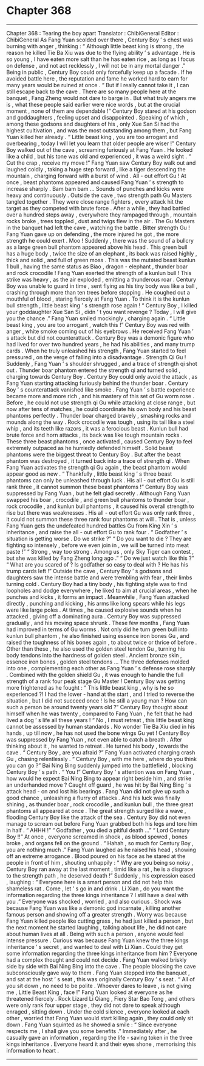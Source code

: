 
# Chapter 368


---

Chapter 368 : Tearing the boy apart
Translator :
ChibiGeneral
Editor :
ChibiGeneral
As Fang Yuan scolded over there , Century Boy ’ s chest was burning with anger , thinking : “ Although little beast king is strong , the reason he killed Tie Ba Xiu was due to the flying ability ’ s advantage . He is so young ,
I have eaten more salt than he has eaten rice
, as long as I focus on defense , and not act recklessly , I will not be in any mortal danger .”
Being in public , Century Boy could only forcefully keep up a facade . If he avoided battle here , the reputation and fame he worked hard to earn for many years would be ruined at once .
“ But if I really cannot take it , I can still escape back to the cave . There are so many people here at the banquet , Fang Zheng would not dare to barge in . But what truly angers me is , what these people said earlier were nice words , but at the crucial moment , none of them are dependable !”
Century Boy stared at his godson and goddaughters , feeling upset and disappointed .
Speaking of which , among these godsons and daughters of his , only Xue San Si had the highest cultivation , and was the most outstanding among them , but Fang Yuan killed her already .
“ Little beast king , you are too arrogant and overbearing , today I will let you learn that older people are wiser !” Century Boy walked out of the cave , screaming furiously at Fang Yuan .
He looked like a child , but his tone was old and experienced , it was a weird sight .
“ Cut the crap , receive my move !” Fang Yuan saw Century Boy walk out and laughed coldly , taking a huge step forward , like a tiger descending the mountain , charging forward with a burst of wind .
All - out effort Gu !
At once , beast phantoms appeared and caused Fang Yuan ’ s strength to increase sharply .
Bam bam bam …
Sounds of punches and kicks were heavy and continuously .
Outside the cave , two strength path Gu Masters tangled together . They were close range fighters , every attack hit the target as they competed with brute force .
After a while , they had battled over a hundred steps away , everywhere they rampaged through , mountain rocks broke , trees toppled , dust and twigs flew in the air .
The Gu Masters in the banquet had left the cave , watching the battle .
Bitter strength Gu !
Fang Yuan gave up on defending , the more injured he got , the more strength he could exert .
Moo !
Suddenly , there was the sound of a bullcry as a large green bull phantom appeared above his head .
This green bull has a huge body , twice the size of an elephant , its back was raised highly , thick and solid , and full of green moss .
This was the mutated beast kunlun
1
bull , having the same status as Biao , dragon - elephant , thunder boar and rock crocodile !
Fang Yuan exerted the strength of a kunlun bull !
This strike was heavy , as the air exploded , emitting a thunderous roar .
Century Boy was unable to guard in time , sent flying as his tiny body was like a ball , crashing through more than ten trees before stopping .
He coughed out a mouthful of blood , staring fiercely at Fang Yuan .
To think it is the kunlun bull strength , little beast king ’ s strength rose again !
“ Century Boy , I killed your goddaughter Xue San Si , didn ’ t you want revenge ? Today , I will give you the chance .” Fang Yuan smiled mockingly , charging again .
“ Little beast king , you are too arrogant , watch this !” Century Boy was red with anger , white smoke coming out of his eyebrows .
He received Fang Yuan ’ s attack but did not counterattack .
Century Boy was a demonic figure who had lived for over two hundred years , he had his abilities , and many trump cards .
When he truly unleashed his strength , Fang Yuan started to feel pressured , on the verge of falling into a disadvantage .
Strength Qi Gu !
Suddenly , Fang Yuan ’ s shoulder shrugged , and a trace of strength qi shot out .
Thunder boar phantom entered the strength qi and turned solid , charging towards Century Boy .
Century Boy could only avoid the attack , as Fang Yuan starting attacking furiously behind the thunder boar . Century Boy ’ s counterattack vanished like smoke .
Fang Yuan ’ s battle experience became more and more rich , and his mastery of this set of Gu worm rose .
Before , he could not use strength qi Gu while attacking at close range , but now after tens of matches , he could coordinate his own body and his beast phantoms perfectly .
Thunder boar charged bravely , smashing rocks and mounds along the way . Rock crocodile was tough , using its tail like a steel whip , and its teeth like razors , it was a ferocious beast . Kunlun bull had brute force and horn attacks , its back was like tough mountain rocks . These three beast phantoms , once activated , caused Century Boy to feel extremely outpaced as he hurriedly defended himself .
Solid beast phantoms were the biggest threat to Century Boy . But after the beast phantom was destroyed , it turned back into a trace of strength qi .
When Fang Yuan activates the strength qi Gu again , the beast phantom would appear good as new .
“ Thankfully , little beast king ’ s three beast phantoms can only be unleashed through luck . His all - out effort Gu is still rank three , it cannot summon these beast phantoms !”
Century Boy was suppressed by Fang Yuan , but he felt glad secretly .
Although Fang Yuan swapped his boar , crocodile , and green bull phantoms to thunder boar , rock crocodile , and kunlun bull phantoms , it caused his overall strength to rise but there was weaknesses .
His all - out effort Gu was only rank three , it could not summon these three rank four phantoms at will .
That is , unless Fang Yuan gets the undefeated hundred battles Gu from King Xin ’ s inheritance , and raise the all - out effort Gu to rank four .
“ Godfather ’ s situation is getting worse . Do we strike ?”
“ Do you want to die ? They are fighting so intensely , before we even join in , we will be turned into meat paste !”
“ Strong , way too strong . Among us , only Sky Tiger can contest , but she was killed by Fang Zheng long ago .”
“ Do we just watch like this ?”
“ What are you scared of ? Is godfather so easy to deal with ? He has his trump cards left !”
Outside the cave , Century Boy ’ s godsons and daughters saw the intense battle and were trembling with fear , their limbs turning cold .
Century Boy had a tiny body , his fighting style was to find loopholes and dodge everywhere , he liked to aim at crucial areas , when he punches and kicks , it forms an impact .
Meanwhile , Fang Yuan attacked directly , punching and kicking , his arms like long spears while his legs were like large poles . At times , he caused explosive sounds when he attacked , giving off a dominating aura .
Century Boy was suppressed gradually , and his moving space shrunk .
These few months , Fang Yuan had improved in terms of Gu worms .
Not only did he turn green bull into kunlun bull phantom , he also finished using essence iron bones Gu , and raised the toughness of his bones again , to about twice or thrice of before .
Other than these , he also used the golden steel tendon Gu , turning his body tendons into the hardness of golden steel .
Ancient bronze skin , essence iron bones , golden steel tendons …
The three defenses molded into one , complementing each other as Fang Yuan ’ s defense rose sharply . Combined with the golden shield Gu , it was enough to handle the full strength of a rank four peak stage Gu Master !
Century Boy was getting more frightened as he fought : “ This little beast king , why is he so experienced ?! I had the lower - hand at the start , and I tried to reverse the situation , but I did not succeed once ! Is he still a young man ? How can such a person be around twenty years old ?”
Century Boy thought about himself when he was twenty , compared to Fang Yuan , he felt that he had lived a dog ’ s life all these years !
“ No , I must retreat , this little beast king cannot be assessed by human standards . No wonder Tie Ba Xiu died in his hands , up till now , he has not used the bone wings Gu yet !
Century Boy was suppressed by Fang Yuan , not even able to catch a breath . After thinking about it , he wanted to retreat .
He turned his body , towards the cave .
“ Century Boy , are you afraid ?” Fang Yuan activated charging crash Gu , chasing relentlessly .
“ Century Boy , with me here , where do you think you can go ?” Bai Ning Bing suddenly jumped into the battlefield , blocking Century Boy ’ s path .
“ You !” Century Boy ’ s attention was on Fang Yuan , how would he expect Bai Ning Bing to appear right beside him , and strike an underhanded move ? Caught off guard , he was hit by Bai Ning Bing ’ s attack head - on and lost his bearings .
Fang Yuan did not give up such a good chance , unleashing a flurry of attacks .
And his luck was finally shining , as thunder boar , rock crocodile , and kunlun bull , the three great phantoms all appeared at once .
The great strength surged like a wave , flooding Century Boy like the attack of the sea .
Century Boy did not even manage to scream out before Fang Yuan grabbed both his legs and tore him in half .
“ AHHH !”
“ Godfather , you died a pitiful death …”
“ Lord Century Boy !!”
At once , everyone screamed in shock , as blood spewed , bones broke , and organs fell on the ground .
“ Hahah , so much for Century Boy , you are nothing much .” Fang Yuan laughed as he raised his head , showing off an extreme arrogance .
Blood poured on his face as he stared at the people in front of him , shouting unhappily : “ Why are you being so noisy , Century Boy ran away at the last moment , timid like a rat , he is a disgrace to the strength path , he deserved death !”
Suddenly , his expression eased , laughing : “ Everyone here is a smart person and did not help this shameless rat . Come , let ’ s go in and drink . Li Xian , do you want the information regarding the three kings inheritance ? I still have a deal with you .”
Everyone was shocked , worried , and also curious .
Shock was because Fang Yuan was like a demonic god incarnate , killing another famous person and showing off a greater strength .
Worry was because Fang Yuan killed people like cutting grass , he had just killed a person , but the next moment he started laughing , talking about life , he did not care about human lives at all . Being with such a person , anyone would feel intense pressure .
Curious was because Fang Yuan knew the three kings inheritance ’ s secret , and wanted to deal with Li Xian . Could they get some information regarding the three kings inheritance from him ?
Everyone had a complex thought and could not decide .
Fang Yuan walked briskly side by side with Bai Ning Bing into the cave .
The people blocking the cave subconsciously gave way to them .
Fang Yuan stepped into the banquet , and sat at the host ’ s seat , this was originally Century Boy ’ s seat .
“ All of you sit down , no need to be polite . Whoever dares to leave , is not giving me , Little Beast King , face !” Fang Yuan looked at everyone as he threatened fiercely .
Rock Lizard Li Qiang , Fiery Star Bao Tong , and others were only rank four upper stage , they did not dare to speak although enraged , sitting down .
Under the cold silence , everyone looked at each other , worried that Fang Yuan would start killing again , they could only sit down .
Fang Yuan squinted as he showed a smile : “ Since everyone respects me , I shall give you some benefits .”
Immediately after , he casually gave an information , regarding the life - saving token in the three kings inheritance .
Everyone heard it and their eyes shone , memorising this information to heart .

---

